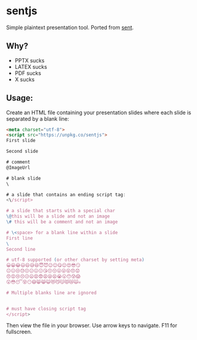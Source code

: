 # sentjs
Simple plaintext presentation tool.  Ported from [sent](https://tools.suckless.org/sent/).

## Why?

* PPTX sucks
* LATEX sucks
* PDF sucks
* X sucks

## Usage:
Create an HTML file containing your presentation slides where each slide is separated by a blank line:
```html
<meta charset="utf-8">
<script src="https://unpkg.co/sentjs">
First slide

Second slide

# comment
@ImageUrl

# blank slide
\

# a slide that contains an ending script tag:
<\/script>

# a slide that starts with a special char
\@this will be a slide and not an image
\# this will be a comment and not an image

# \<space> for a blank line within a slide
First line
\ 
Second line

# utf-8 supported (or other charset by setting meta)
😀😁😂😃😄😅😆😇😈😉😊😋😌😍😎😏
😐😑😒😓😔😕😖😗😘😙😚😛😜😝😞😟
😠😡😢😣😥😦😧😨😩😪😫😭😮😯😰😱
😲😳😴😵😶😷😸😹😺😻😼😽😾😿🙀☠

# Multiple blanks line are ignored


# must have closing script tag
</script>
```

Then view the file in your browser.  Use arrow keys to navigate.  F11 for fullscreen.


